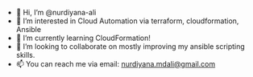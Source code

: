 - 👋 Hi, I’m @nurdiyana-ali
- 👀 I’m interested in Cloud Automation via terraform, cloudformation, Ansible
- 🌱 I’m currently learning CloudFormation!
- 💞️ I’m looking to collaborate on mostly improving my ansible scripting skills.
- 📫 You can reach me via email: nurdiyana.mdali@gmail.com

<!---
nurdiyana-ali/nurdiyana-ali is a ✨ special ✨ repository because its `README.md` (this file) appears on your GitHub profile.
You can click the Preview link to take a look at your changes.
--->
